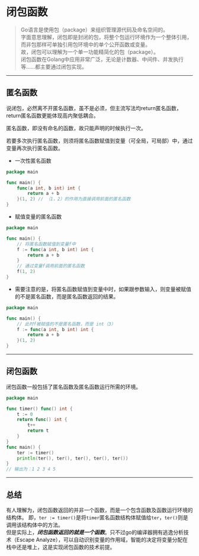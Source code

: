 # 闭包函数  

> Go语言是使用包（package）来组织管理源代码及命名空间的。  
> 字面意思理解，闭包即是封闭的包，将整个包运行环境作为一个整体引用，而非包那样可单独引用包环境中的单个公开函数或变量。  
> 故，闭包可以理解为一个单一功能精简化的包（package）。  
> 闭包函数在Golang中应用非常广泛，无论是计数器、中间件、并发执行等……都主要通过闭包实现。
---
## 匿名函数    

说闭包，必然离不开匿名函数，虽不是必须，但主流写法均return匿名函数，return匿名函数更能体现高内聚低耦合。  

匿名函数，即没有命名的函数，故只能声明的时候执行一次。  

若要多次执行匿名函数，则须将匿名函数赋值到变量（可全局，可局部）中，通过变量再次执行匿名函数。  

- 一次性匿名函数  

```go
package main

func main() {
	func(a int, b int) int {
		return a + b
	}(1, 2) // （1，2）的作用为直接调用前面的匿名函数
}

```
- 赋值变量的匿名函数  

```go
package main

func main() {
    // 将匿名函数赋值到变量f中
	f := func(a int, b int) int {
		return a + b
	}
    // 通过变量f调用前面的匿名函数
	f(1, 2)
}

```
- 需要注意的是，将匿名函数赋值到变量中时，如果跟参数输入，则变量被赋值的不是匿名函数，而是匿名函数返回的结果。  

```go
package main

func main() {
    // 此时f被赋值的不是匿名函数，而是 int（3）
	f := func(a int, b int) int {
		return a + b
	}(1, 2)
}

```
---
## 闭包函数  

闭包函数一般包括了匿名函数及匿名函数运行所需的环境。  

```go
package main

func timer() func() int {
	t := 0
	return func() int {
		t++
		return t
	}
}
func main() {
	ter := timer()
	println(ter(), ter(), ter(), ter(), ter())
}
// 输出为：1 2 3 4 5
```
---
## 总结
有人理解为，闭包函数返回的并非一个函数，而是一个包含函数及函数运行环境的结构体。
即，```ter := timer()```是将```timer```匿名函数结构体赋值给```ter```，```ter()```则是调用该结构体中的方法。  
但是实际上，<em><b>闭包函数返回的就是一个函数</b></em>。只不过go的编译器拥有逃逸分析技术（Escape Analyze），可以自动识别变量的作用域，智能的决定将变量分配在栈中还是堆上，这是实现闭包函数的技术前提。